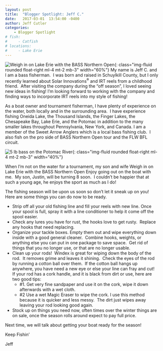 ```yaml
---
layout: post
title:  "Blogger Spotlight: Jeff C."
date:   2017-03-01  13:54:00 -0400
author: Jeff Cutler
categories: 
    - Blogger Spotlight
# fish: 
#     - Catfish
# locations:
#     - Lake Erie
---
```


![Weigh in on Lake Erie with the BASS Northern Open](/assets/images/pro-staff/jeff_c.jpg){: class="img-fluid rounded float-right ml-4 mt-2 mb-3" width="60%"}
My name is Jeff C. and I am a bass fisherman.  I was born and raised in Schuylkill County, but I only recently learned about Solar Innovations<sup>®</sup> and IRT reels from a childhood friend.  After visiting the company during the “off season”, I loved seeing new ideas in fishing! I’m looking forward to working with the company and finding ways to incorporate IRT reels into my style of fishing!

As a boat owner and tournament fisherman, I have plenty of experience on the water, both locally and in the surrounding area.  I have experience fishing Oneida Lake, the Thousand Islands, the Finger Lakes, the Chesapeake Bay, Lake Erie, and the Potomac in addition to the many smaller lakes throughout Pennsylvania, New York, and Canada. I am a member of the Sweet Arrow Anglers which is a local bass fishing club.  I also fish on the pro side of BASS Northern Open tour and the FLW BFL circuit.

![5 lb bass on the Potomac River](/assets/images/pro-staff/jeff_c_bass.jpg){: class="img-fluid rounded float-right ml-4 mt-2 mb-3" width="40%"}

When I’m not on the water for a tournament, my son and wife Weigh in on Lake Erie with the BASS Northern Open Enjoy going out on the boat with me.  My son, Justin, will be turning 8 soon.  I couldn’t be happier that at such a young age, he enjoys the sport as much as I do!

The fishing season will be upon us soon so don’t let it sneak up on you!  Here are some things you can do now to be ready.
<ul>
	<li>Strip off all your old fishing line and fill your reels with new line. Once your spool is full, spray it with a line conditioner to help it come off the spool easier.</li>
	<li>Check any lures you have for rust, the hooks love to get rusty.  Replace any hooks that need replacing.</li>
	<li>Organize your tackle boxes. Empty them out and wipe everything down inside with a good general cleaner.  Combine hooks, weights, or anything else you can put in one package to save space.  Get rid of things that you no longer use, or that are no longer usable.</li>
	<li>Clean up your rods!  Windex is great for wiping down the body of the rod.  It removes grime and leaves it shining.  Check the eyes of the rod by running a cotton ball over them.  If the cotton ball hangs up anywhere, you have need a new eye or else your line can fray and cut!  If your rod has a cork handle, and it is black from dirt or use, here are two good tips:
<ul>
	<li>#1. Get very fine sandpaper and use it on the cork, wipe it down afterwards with a wet cloth.</li>
	<li>#2 Use a wet Magic Eraser to wipe the cork. I use this method because it is quicker and less messy.  The dirt just wipes away leaving your rod looking good again.</li>
</ul>
</li>
	<li>Stock up on things you need now, often times over the winter things are on sale, once the season rolls around expect to pay full price.</li>
</ul>
Next time, we will talk about getting your boat ready for the season!

Keep Fishin’

Jeff

[^1]: 5 lb bass on the Potomac River